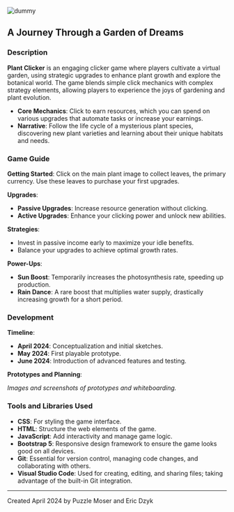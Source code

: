 ![dummy](https://github.com/PuzzleEmptyM/plant-clicker/assets/129412985/18527a99-c065-48d0-884e-3ecaa515a2a7)
## A Journey Through a Garden of Dreams

### Description
**Plant Clicker** is an engaging clicker game where players cultivate a virtual garden, using strategic upgrades to enhance plant growth and explore the botanical world. The game blends simple click mechanics with complex strategy elements, allowing players to experience the joys of gardening and plant evolution.

- **Core Mechanics**: Click to earn resources, which you can spend on various upgrades that automate tasks or increase your earnings.
- **Narrative**: Follow the life cycle of a mysterious plant species, discovering new plant varieties and learning about their unique habitats and needs.

### Game Guide
**Getting Started**: Click on the main plant image to collect leaves, the primary currency. Use these leaves to purchase your first upgrades.

**Upgrades**:
- **Passive Upgrades**: Increase resource generation without clicking.
- **Active Upgrades**: Enhance your clicking power and unlock new abilities.

**Strategies**:
- Invest in passive income early to maximize your idle benefits.
- Balance your upgrades to achieve optimal growth rates.

**Power-Ups**:
- **Sun Boost**: Temporarily increases the photosynthesis rate, speeding up production.
- **Rain Dance**: A rare boost that multiplies water supply, drastically increasing growth for a short period.

### Development
**Timeline**:
- **April 2024**: Conceptualization and initial sketches.
- **May 2024**: First playable prototype.
- **June 2024**: Introduction of advanced features and testing.

**Prototypes and Planning**:

*Images and screenshots of prototypes and whiteboarding.*

### Tools and Libraries Used
- **CSS**: For styling the game interface.
- **HTML**: Structure the web elements of the game.
- **JavaScript**: Add interactivity and manage game logic.
- **Bootstrap 5**: Responsive design framework to ensure the game looks good on all devices.
- **Git**: Essential for version control, managing code changes, and collaborating with others.
- **Visual Studio Code**: Used for creating, editing, and sharing files; taking advantage of the built-in Git integration.

---

Created April 2024 by Puzzle Moser and Eric Dzyk
